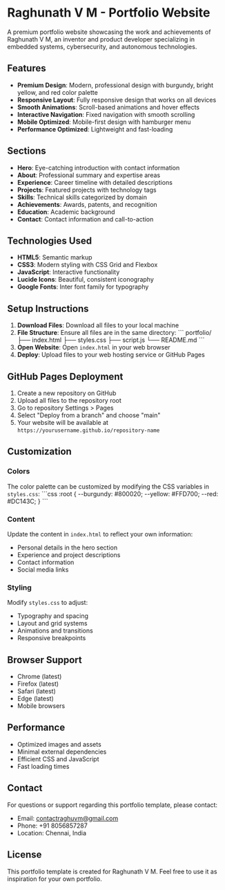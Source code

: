 # Raghunath V M - Portfolio Website

A premium portfolio website showcasing the work and achievements of Raghunath V M, an inventor and product developer specializing in embedded systems, cybersecurity, and autonomous technologies.

## Features

- **Premium Design**: Modern, professional design with burgundy, bright yellow, and red color palette
- **Responsive Layout**: Fully responsive design that works on all devices
- **Smooth Animations**: Scroll-based animations and hover effects
- **Interactive Navigation**: Fixed navigation with smooth scrolling
- **Mobile Optimized**: Mobile-first design with hamburger menu
- **Performance Optimized**: Lightweight and fast-loading

## Sections

- **Hero**: Eye-catching introduction with contact information
- **About**: Professional summary and expertise areas
- **Experience**: Career timeline with detailed descriptions
- **Projects**: Featured projects with technology tags
- **Skills**: Technical skills categorized by domain
- **Achievements**: Awards, patents, and recognition
- **Education**: Academic background
- **Contact**: Contact information and call-to-action

## Technologies Used

- **HTML5**: Semantic markup
- **CSS3**: Modern styling with CSS Grid and Flexbox
- **JavaScript**: Interactive functionality
- **Lucide Icons**: Beautiful, consistent iconography
- **Google Fonts**: Inter font family for typography

## Setup Instructions

1. **Download Files**: Download all files to your local machine
2. **File Structure**: Ensure all files are in the same directory:
   \`\`\`
   portfolio/
   ├── index.html
   ├── styles.css
   ├── script.js
   └── README.md
   \`\`\`
3. **Open Website**: Open `index.html` in your web browser
4. **Deploy**: Upload files to your web hosting service or GitHub Pages

## GitHub Pages Deployment

1. Create a new repository on GitHub
2. Upload all files to the repository root
3. Go to repository Settings > Pages
4. Select "Deploy from a branch" and choose "main"
5. Your website will be available at `https://yourusername.github.io/repository-name`

## Customization

### Colors
The color palette can be customized by modifying the CSS variables in `styles.css`:
\`\`\`css
:root {
    --burgundy: #800020;
    --yellow: #FFD700;
    --red: #DC143C;
}
\`\`\`

### Content
Update the content in `index.html` to reflect your own information:
- Personal details in the hero section
- Experience and project descriptions
- Contact information
- Social media links

### Styling
Modify `styles.css` to adjust:
- Typography and spacing
- Layout and grid systems
- Animations and transitions
- Responsive breakpoints

## Browser Support

- Chrome (latest)
- Firefox (latest)
- Safari (latest)
- Edge (latest)
- Mobile browsers

## Performance

- Optimized images and assets
- Minimal external dependencies
- Efficient CSS and JavaScript
- Fast loading times

## Contact

For questions or support regarding this portfolio template, please contact:
- Email: contactraghuvm@gmail.com
- Phone: +91 8056857287
- Location: Chennai, India

## License

This portfolio template is created for Raghunath V M. Feel free to use it as inspiration for your own portfolio.
